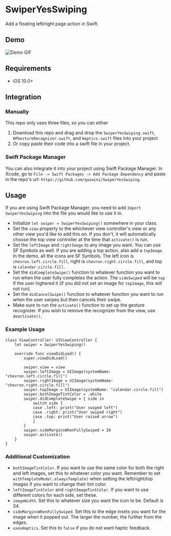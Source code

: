 # SwiperYesSwiping

Add a floating left/right page action in Swift.

## Demo

![Demo GIF](https://user-images.githubusercontent.com/42902912/92921212-a5add900-f401-11ea-942c-8fcaddfae523.gif)


## Requirements

- iOS 10.0+


## Integration

### Manually

This repo only uses three files, so you can either
1. Download this repo and drag and drop the `SwiperYesSwiping.swift`, `HPGestureRecognizer.swift`, and `Haptics.swift` files into your project
2. Or copy paste their code into a swift file in your project.

### Swift Package Manager

You can also integrate it into your project using Swift Package Manager.
In Xcode, go to `File -> Swift Packages -> Add Package Dependency` and paste in the repo's url: `https://github.com/qazwini/SwiperYesSwiping`.


## Usage

If you are using Swift Package Manager, you need to add `Import SwiperYesSwiping` into the file you would like to use it in. 

- Initialize `let swiper = SwiperYesSwiping()` somewhere in your class.
- Set the `view` property to the whichever view controller's view or any other view you'd like to add this on. If you don't, it will automatically choose the top view controller at the time that `activate()` is run.
- Set the `leftImage` and `rightImage` to any image you want. You can use SF Symbols as well. If you are adding a top action, also add a `topImage`. In the demo, all the icons are SF Symbols. The left icon is `chevron.left.circle.fill`, right is `chevron.right.circle.fill`, and top is `calendar.circle.fill`.
- Set the `didCompleteSwipe()` function to whatever function you want to run when the user fully completes the action. The `sideSwiped` will be `top` if the user highered it (if you did not set an image for `topImage`, this will not run).
- Set the `didCancelSwipe()` function to whatever function you want to run when the user swipes but then cancels their swipe.
- Make sure to run the `activate()` function to set up the gesture recognizer. If you wish to remove the recognizer from the view, use `deactivate()`.

### Example Usage

```
class ViewController: UIViewController {
    let swiper = SwiperYesSwiping()
    
    override func viewDidLoad() {
        super.viewDidLoad()
        
        swiper.view = view
        swiper.leftImage = UIImage(systemName: "chevron.left.circle.fill")
        swiper.rightImage = UIImage(systemName: "chevron.right.circle.fill")
        swiper.topImage = UIImage(systemName: "calendar.circle.fill")
        swiper.bothImageTintColor = .white
        swiper.didCompleteSwipe = { side in
            switch side {
            case .left: print("User swiped left")
            case .right: print("User swiped right")
            case .top: print("User raised arrow")
            }
        }
        swiper.sideMarginsWhenFullySwiped = 20
        swiper.activate()
    }
}
```

### Additional Customization

- `bothImageTintColor`. If you want to use the same color for both the right and left images, set this to whatever color you want. Remember to set `withTemplateMode(.alwaysTemplate)` when setting the left/right/top images if you want to change their tint color.
- `leftImageTintColor` and `rightImageTintColor`. If you want to use different colors for each side, set these.
- `imageWidth`. Set this to whatever size you want the icon to be. Default is 34.
- `sideMarginsWhenFullySwiped`. Set this to the edge insets you want for the image when it popped out. The larger the number, the further from the edges.
- `usesHaptics`. Set this to `false` if you do not want haptic feedback.
